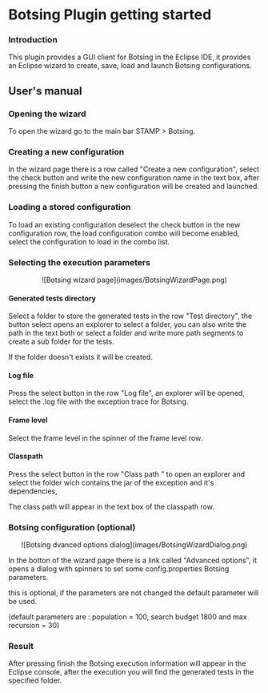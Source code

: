 # Botsing Plugin getting started

### Introduction

This plugin provides a GUI client for Botsing in the Eclipse IDE, it provides an Eclipse wizard to create,
save, load and launch Botsing configurations.

## User's manual

### Opening the wizard

To open the wizard go to the main bar STAMP > Botsing.

### Creating a new configuration

In the wizard page there is a row called "Create a new configuration", select the check button 
and write the new configuration name in the text box, after pressing the finish button 
a new configuration will be created and launched.

### Loading a stored configuration

To load an existing configuration deselect the check button in the new configuration row, 
the load configuration combo will become enabled, select the configuration to load in the combo list.

### Selecting the execution parameters

<center>![Botsing wizard page](images/BotsingWizardPage.png)</center>

#### Generated tests directory

Select a folder to store the generated tests in the row "Test directory", the button select
opens an explorer to select a folder, you can also write the path in the text both 
or select a folder and write more path segments to create a sub folder for the tests.

If the folder doesn't exists it will be created.

#### Log file

Press the select button in the row "Log file", an explorer will be opened,
select the .log file with the exception trace for Botsing.

#### Frame level

Select the frame level in the spinner of the frame level row.

#### Classpath

Press the select button in the row "Class path " to open an explorer
and select the folder wich contains the jar of the exception and it's dependencies,

The class path will appear in the text box of the classpath row.

### Botsing configuration (optional)

<center>![Botsing dvanced options dialog](images/BotsingWizardDialog.png)</center>

In the botton of the wizard page there is a link called "Advanced options", 
it opens a dialog with spinners to set some config.properties Botsing parameters.

this is optional, if the parameters are not changed the default parameter will be used.

(default parameters are : population = 100, search budget 1800 and max recursion = 30)

### Result

After pressing finish the Botsing execution information will appear in the Eclipse console,
after the execution you will find the generated tests in the specified folder.


